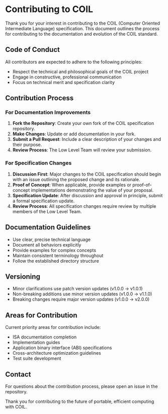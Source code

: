 # Contributing to COIL

Thank you for your interest in contributing to the COIL (Computer Oriented Intermediate Language) specification. This document outlines the process for contributing to the documentation and evolution of the COIL standard.

## Code of Conduct

All contributors are expected to adhere to the following principles:
- Respect the technical and philosophical goals of the COIL project
- Engage in constructive, professional communication
- Focus on technical merit and specification clarity

## Contribution Process

### For Documentation Improvements

1. **Fork the Repository**: Create your own fork of the COIL specification repository.
2. **Make Changes**: Update or add documentation in your fork.
3. **Submit a Pull Request**: Include a clear description of your changes and their purpose.
4. **Review Process**: The Low Level Team will review your submission.

### For Specification Changes

1. **Discussion First**: Major changes to the COIL specification should begin with an issue outlining the proposed change and its rationale.
2. **Proof of Concept**: When applicable, provide examples or proof-of-concept implementations demonstrating the value of your proposal.
3. **Specification Update**: After discussion and approval in principle, submit a formal specification update.
4. **Review Process**: All specification changes require review by multiple members of the Low Level Team.

## Documentation Guidelines

- Use clear, precise technical language
- Document all behaviors explicitly
- Provide examples for complex concepts
- Maintain consistent terminology throughout
- Follow the established directory structure

## Versioning

- Minor clarifications use patch version updates (v1.0.0 → v1.0.1)
- Non-breaking additions use minor version updates (v1.0.0 → v1.1.0)
- Breaking changes require major version updates (v1.0.0 → v2.0.0)

## Areas for Contribution

Current priority areas for contribution include:
- ISA documentation completion
- Implementation guides
- Application binary interface (ABI) specifications
- Cross-architecture optimization guidelines
- Test suite development

## Contact

For questions about the contribution process, please open an issue in the repository.

Thank you for contributing to the future of portable, efficient computing with COIL.